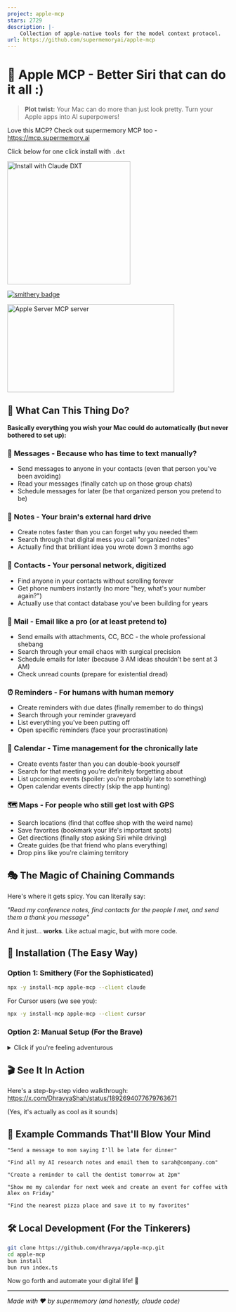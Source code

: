```yaml
---
project: apple-mcp
stars: 2729
description: |-
    Collection of apple-native tools for the model context protocol.
url: https://github.com/supermemoryai/apple-mcp
---
```


# 🍎 Apple MCP - Better Siri that can do it all :)

> **Plot twist:** Your Mac can do more than just look pretty. Turn your Apple apps into AI superpowers!

Love this MCP? Check out supermemory MCP too - https://mcp.supermemory.ai


Click below for one click install with `.dxt`

<a href="https://github.com/supermemoryai/apple-mcp/releases/download/1.0.0/apple-mcp.dxt">
  <img  width="280" alt="Install with Claude DXT" src="https://github.com/user-attachments/assets/9b0fa2a0-a954-41ee-ac9e-da6e63fc0881" />
</a>

[![smithery badge](https://smithery.ai/badge/@Dhravya/apple-mcp)](https://smithery.ai/server/@Dhravya/apple-mcp)


<a href="https://glama.ai/mcp/servers/gq2qg6kxtu">
  <img width="380" height="200" src="https://glama.ai/mcp/servers/gq2qg6kxtu/badge" alt="Apple Server MCP server" />
</a>

## 🤯 What Can This Thing Do?

**Basically everything you wish your Mac could do automatically (but never bothered to set up):**

### 💬 **Messages** - Because who has time to text manually?

- Send messages to anyone in your contacts (even that person you've been avoiding)
- Read your messages (finally catch up on those group chats)
- Schedule messages for later (be that organized person you pretend to be)

### 📝 **Notes** - Your brain's external hard drive

- Create notes faster than you can forget why you needed them
- Search through that digital mess you call "organized notes"
- Actually find that brilliant idea you wrote down 3 months ago

### 👥 **Contacts** - Your personal network, digitized

- Find anyone in your contacts without scrolling forever
- Get phone numbers instantly (no more "hey, what's your number again?")
- Actually use that contact database you've been building for years

### 📧 **Mail** - Email like a pro (or at least pretend to)

- Send emails with attachments, CC, BCC - the whole professional shebang
- Search through your email chaos with surgical precision
- Schedule emails for later (because 3 AM ideas shouldn't be sent at 3 AM)
- Check unread counts (prepare for existential dread)

### ⏰ **Reminders** - For humans with human memory

- Create reminders with due dates (finally remember to do things)
- Search through your reminder graveyard
- List everything you've been putting off
- Open specific reminders (face your procrastination)

### 📅 **Calendar** - Time management for the chronically late

- Create events faster than you can double-book yourself
- Search for that meeting you're definitely forgetting about
- List upcoming events (spoiler: you're probably late to something)
- Open calendar events directly (skip the app hunting)

### 🗺️ **Maps** - For people who still get lost with GPS

- Search locations (find that coffee shop with the weird name)
- Save favorites (bookmark your life's important spots)
- Get directions (finally stop asking Siri while driving)
- Create guides (be that friend who plans everything)
- Drop pins like you're claiming territory

## 🎭 The Magic of Chaining Commands

Here's where it gets spicy. You can literally say:

_"Read my conference notes, find contacts for the people I met, and send them a thank you message"_

And it just... **works**. Like actual magic, but with more code.

## 🚀 Installation (The Easy Way)

### Option 1: Smithery (For the Sophisticated)

```bash
npx -y install-mcp apple-mcp --client claude
```

For Cursor users (we see you):

```bash
npx -y install-mcp apple-mcp --client cursor
```

### Option 2: Manual Setup (For the Brave)

<details>
<summary>Click if you're feeling adventurous</summary>

First, get bun (if you don't have it already):

```bash
brew install oven-sh/bun/bun
```

Then add this to your `claude_desktop_config.json`:

```json
{
  "mcpServers": {
    "apple-mcp": {
      "command": "bunx",
      "args": ["--no-cache", "apple-mcp@latest"]
    }
  }
}
```

</details>

## 🎬 See It In Action

Here's a step-by-step video walkthrough: https://x.com/DhravyaShah/status/1892694077679763671

(Yes, it's actually as cool as it sounds)

## 🎯 Example Commands That'll Blow Your Mind

```
"Send a message to mom saying I'll be late for dinner"
```

```
"Find all my AI research notes and email them to sarah@company.com"
```

```
"Create a reminder to call the dentist tomorrow at 2pm"
```

```
"Show me my calendar for next week and create an event for coffee with Alex on Friday"
```

```
"Find the nearest pizza place and save it to my favorites"
```

## 🛠️ Local Development (For the Tinkerers)

```bash
git clone https://github.com/dhravya/apple-mcp.git
cd apple-mcp
bun install
bun run index.ts
```

Now go forth and automate your digital life! 🚀

---

_Made with ❤️ by supermemory (and honestly, claude code)_


